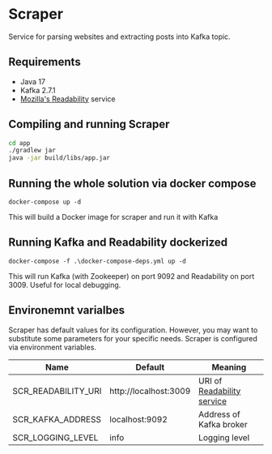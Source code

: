 # Scraper

Service for parsing websites and extracting posts into Kafka topic.

## Requirements

* Java 17
* Kafka 2.7.1
* [Mozilla's Readability](https://github.com/phpdocker-io/readability-js-server) service

## Compiling and running Scraper

```bash
cd app
./gradlew jar
java -jar build/libs/app.jar
```

## Running the whole solution via docker compose

`docker-compose up -d`

This will build a Docker image for scraper and run it with Kafka

## Running Kafka and Readability dockerized

`docker-compose -f .\docker-compose-deps.yml up -d`

This will run Kafka (with Zookeeper) on port 9092 and Readability on port 3009. Useful for local debugging.

## Environemnt varialbes

Scraper has default values for its configuration. However, you may want to substitute some parameters for your specific
needs. Scraper is configured via environment variables.

| Name                | Default               | Meaning                                                                             | 
|---------------------|-----------------------|-------------------------------------------------------------------------------------|
| SCR_READABILITY_URI | http://localhost:3009 | URI of [Readability service](https://github.com/phpdocker-io/readability-js-server) |
| SCR_KAFKA_ADDRESS   | localhost:9092        | Address of Kafka broker                                                             |
| SCR_LOGGING_LEVEL   | info                  | Logging level                                                                       |